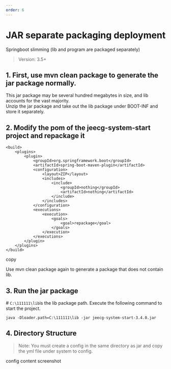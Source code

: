 ```yaml
---
order: 6
---
```


# JAR separate packaging deployment

Springboot slimming (lib and program are packaged separately)

> Version: 3.5+

## 1\. First, use mvn clean package to generate the jar package normally.

This jar package may be several hundred megabytes in size, and lib accounts for the vast majority.  
Unzip the jar package and take out the lib package under BOOT-INF and store it separately.

## 2\. Modify the pom of the jeecg-system-start project and repackage it

```
<build>
	<plugins>
		<plugin>
			<groupId>org.springframework.boot</groupId>
			<artifactId>spring-boot-maven-plugin</artifactId>
			<configuration>
				<layout>ZIP</layout>
				<includes>
					<include>
						<groupId>nothing</groupId>
						<artifactId>nothing</artifactId>
					</include>
				</includes>
			</configuration>
			<executions>
				<execution>
					<goals>
						<goal>repackage</goal>
					</goals>
				</execution>
			</executions>
		</plugin>
	</plugins>
</build>
```

copy

Use mvn clean package again to generate a package that does not contain lib.

## 3\. Run the jar package

\# `C:\111111\lib`is the lib package path. Execute the following command to start the project.

`java -Dloader.path=C:\111111\lib -jar jeecg-system-start-3.4.0.jar`

## 4\. Directory Structure

> Note: You must create a config in the same directory as jar and copy the yml file under system to config.

config content screenshot
